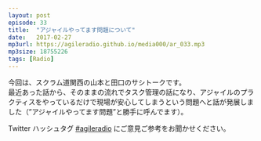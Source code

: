 ```yaml
---
layout: post
episode: 33
title:  "アジャイルやってます問題について"
date:   2017-02-27
mp3url: https://agileradio.github.io/media000/ar_033.mp3
mp3size: 18755226
tags: [Radio]
---
```


今回は、スクラム道関西の山本と田口のサシトークです。  
最近あった話から、そのままの流れでタスク管理の話になり、アジャイルのプラクティスをやっているだけで現場が安心してしまうという問題へと話が発展しました（”アジャイルやってます問題”と勝手に呼んでます）。  

Twitter ハッシュタグ [#agileradio](https://twitter.com/intent/tweet?hashtags=agileradio) にご意見ご参考をお聞かせください。

